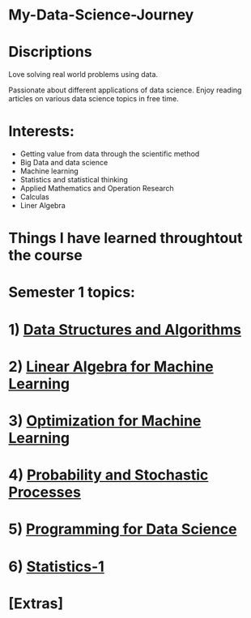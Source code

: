 # My-Data-Science-Journey

#  Discriptions
Love solving real world problems using data.

Passionate about different applications of data science. Enjoy reading articles on various data science topics in free time.

# Interests:
- Getting value from data through the scientific method
- Big Data and data science
- Machine learning
- Statistics and statistical thinking
- Applied Mathematics and Operation Research
- Calculas
- Liner Algebra













# Things I have learned throughtout the course 


# Semester 1 topics:

# 1) [Data Structures and Algorithms](https://github.com/U77w41/My-Data-Science-Journey/tree/main/Data%20Structures%20and%20Algorithms)



# 2) [Linear Algebra for Machine Learning](https://github.com/U77w41/My-Data-Science-Journey/tree/main/Linear%20Algebra%20for%20Machine%20Learning)


# 3) [Optimization for Machine Learning](https://github.com/U77w41/My-Data-Science-Journey/tree/main/Optimization%20for%20Machine%20Learning)


# 4) [Probability and Stochastic Processes](https://github.com/U77w41/My-Data-Science-Journey/tree/main/Probability%20and%20Stochastic%20Processes)


# 5) [Programming for Data Science](https://github.com/U77w41/My-Data-Science-Journey/tree/main/Programming%20for%20Data%20Science)


# 6) [Statistics-1](https://github.com/U77w41/My-Data-Science-Journey/tree/main/Statistics-1)


# [Extras]
